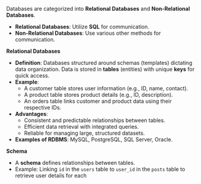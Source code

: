 Databases are categorized into **Relational Databases** and **Non-Relational Databases**.
- **Relational Databases**: Utilize **SQL** for communication.
- **Non-Relational Databases**: Use various other methods for communication.

**Relational Databases**
- **Definition**: Databases structured around schemas (templates) dictating data organization. Data is stored in **tables** (entities) with unique **keys** for quick access.
- **Example**:
    - A customer table stores user information (e.g., ID, name, contact).
    - A product table stores product details (e.g., ID, description).
    - An orders table links customer and product data using their respective IDs.
- **Advantages**:
    - Consistent and predictable relationships between tables.
    - Efficient data retrieval with integrated queries.
    - Reliable for managing large, structured datasets.
- **Examples of RDBMS**: MySQL, PostgreSQL, SQL Server, Oracle.

**Schema**
- A **schema** defines relationships between tables.
- Example: Linking `id` in the `users` table to `user_id` in the `posts` table to retrieve user details for each